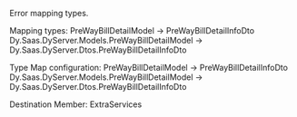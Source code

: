 Error mapping types.

Mapping types:
PreWayBillDetailModel -> PreWayBillDetailInfoDto
Dy.Saas.DyServer.Models.PreWayBillDetailModel -> Dy.Saas.DyServer.Dtos.PreWayBillDetailInfoDto

Type Map configuration:
PreWayBillDetailModel -> PreWayBillDetailInfoDto
Dy.Saas.DyServer.Models.PreWayBillDetailModel -> Dy.Saas.DyServer.Dtos.PreWayBillDetailInfoDto

Destination Member:
ExtraServices
